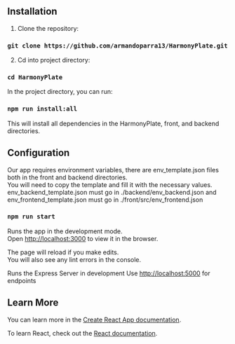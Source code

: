 ## Installation

1. Clone the repository:
### `git clone https://github.com/armandoparra13/HarmonyPlate.git`

2. Cd into project directory:
### `cd HarmonyPlate`

In the project directory, you can run:

### `npm run install:all`

This will install all dependencies in the HarmonyPlate, front, and backend directories.

## Configuration

Our app requires environment variables, there are env_template.json files both in the front and backend directories.\
You will need to copy the template and fill it with the necessary values. env_backend_template.json must go in ./backend/env_backend.json and env_frontend_template.json must go in ./front/src/env_frontend.json

### `npm run start`

Runs the app in the development mode.\
Open [http://localhost:3000](http://localhost:3000) to view it in the browser.

The page will reload if you make edits.\
You will also see any lint errors in the console.

Runs the Express Server in development
Use [http://localhost:5000](http://localhost:5000) for endpoints


## Learn More

You can learn more in the [Create React App documentation](https://facebook.github.io/create-react-app/docs/getting-started).

To learn React, check out the [React documentation](https://reactjs.org/).
